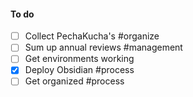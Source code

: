 
#### To do
- [ ] Collect PechaKucha's #organize
- [ ] Sum up annual reviews #management
- [ ] Get environments working 
- [x] Deploy Obsidian #process
- [ ] Get organized #process